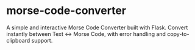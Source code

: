 # morse-code-converter
A simple and interactive Morse Code Converter built with Flask. Convert instantly between Text ↔ Morse Code, with error handling and copy-to-clipboard support.
